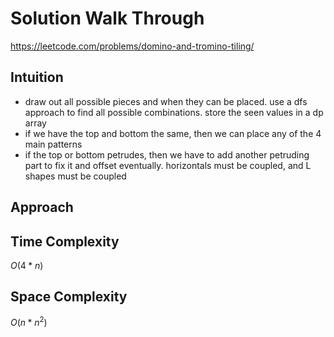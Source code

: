 # Solution Walk Through
https://leetcode.com/problems/domino-and-tromino-tiling/

## Intuition
- draw out all possible pieces and when they can be placed. use a dfs approach to find all possible combinations. store the seen values in a dp array
- if we have the top and bottom the same, then we can place any of the 4 main patterns
- if the top or bottom petrudes, then we have to add another petruding part to fix it and offset eventually. horizontals must be coupled, and L shapes must be coupled

## Approach

## Time Complexity
$O(4*n)$

## Space Complexity
$O(n * n^2)$



